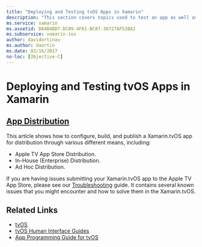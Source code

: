 ```yaml
---
title: "Deploying and Testing tvOS Apps in Xamarin"
description: "This section covers topics used to test an app as well as how to distribute it. Topics here include things such as tools used for debugging, deployment to testers and how to publish an application to the Apple TV App Store."
ms.service: xamarin
ms.assetid: DA4B4BD7-DC09-4F61-BC07-36727AF52BA2
ms.subservice: xamarin-ios
author: davidortinau
ms.author: daortin
ms.date: 03/16/2017
no-loc: [Objective-C]
---
```


# Deploying and Testing tvOS Apps in Xamarin

## [App Distribution](~/ios/tvos/deploy-test/app-distribution/index.md)

This article shows how to configure, build, and publish a Xamarin.tvOS app for distribution through various different means, including:

- Apple TV App Store Distribution.
- In-House (Enterprise) Distribution.
- Ad Hoc Distribution.

If you are having issues submitting your Xamarin.tvOS app to the Apple TV App Store, please see our [Troubleshooting](~/ios/tvos/troubleshooting.md) guide. It contains several known issues that you might encounter and how to solve them in the Xamarin.tvOS.

## Related Links

- [tvOS](https://developer.apple.com/tvos/)
- [tvOS Human Interface Guides](https://developer.apple.com/design/human-interface-guidelines/designing-for-tvos)
- [App Programming Guide for tvOS](https://developer.apple.com/library/prerelease/tvos/documentation/General/Conceptual/AppleTV_PG/)
